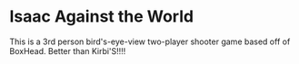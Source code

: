 # Isaac Against the World

This is a 3rd person bird's-eye-view two-player shooter game based off of BoxHead. 
Better than Kirbi'S!!!!